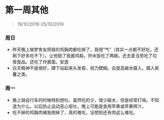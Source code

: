 # 第一周其他

> 19/10/2019-25/10/2019

### 周日

- 昨天晚上做梦舍友把我的鸡胸肉都吃掉了，我很“气”（其实一点都不好吃，还剩下好多吃不下）。让他赔了我酱鸡肫，拌米饭吃了两碗。还去麦当劳吃了垃圾食品。还吃了炸酱面。安逸
- 白天精神不是很好，蹲下站起来头发昏，视力模糊。会提高碳水摄入，摄入紫薯之类。

### 周一

- 晚上骑自行车的时候特别想吐，虽然吃的少，很少碳水，但是经常打嗝。不知道为什么。以后防止运动恶心呕吐，晚上可能是食用苹果或苹果榨汁。
- 吃不掉的鸡胸肉被我倒掉了，真的难吃，没想到还有肉这么难吃。

